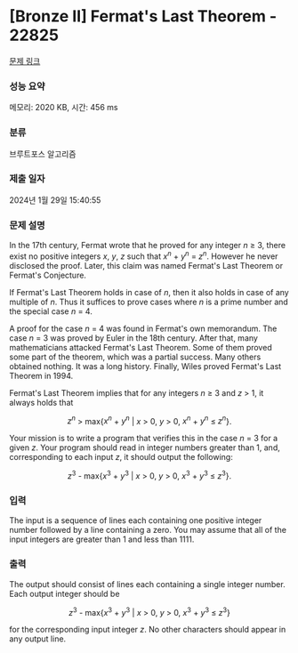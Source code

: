# [Bronze II] Fermat's Last Theorem - 22825 

[문제 링크](https://www.acmicpc.net/problem/22825) 

### 성능 요약

메모리: 2020 KB, 시간: 456 ms

### 분류

브루트포스 알고리즘

### 제출 일자

2024년 1월 29일 15:40:55

### 문제 설명

<p>In the 17th century, Fermat wrote that he proved for any integer <em>n</em> ≥ 3, there exist no positive integers <i>x</i>, <i>y</i>, <i>z</i> such that <em>x<sup>n</sup></em> + <em>y<sup>n</sup></em> = <em>z<sup>n</sup></em>. However he never disclosed the proof. Later, this claim was named Fermat's Last Theorem or Fermat's Conjecture.</p>

<p>If Fermat's Last Theorem holds in case of <i>n</i>, then it also holds in case of any multiple of <i>n</i>. Thus it suffices to prove cases where <i>n</i> is a prime number and the special case <i>n</i> = 4.</p>

<p>A proof for the case <i>n</i> = 4 was found in Fermat's own memorandum. The case <i>n</i> = 3 was proved by Euler in the 18th century. After that, many mathematicians attacked Fermat's Last Theorem. Some of them proved some part of the theorem, which was a partial success. Many others obtained nothing. It was a long history. Finally, Wiles proved Fermat's Last Theorem in 1994.</p>

<p>Fermat's Last Theorem implies that for any integers <em>n</em> ≥ 3 and <i>z</i> > 1, it always holds that</p>

<p style="text-align: center;"><em>z<sup>n</sup></em> > max{<em>x<sup>n</sup></em> + <em>y<sup>n</sup></em> | <em>x</em> > 0, <em>y</em> > 0, <em>x<sup>n</sup></em> + <em>y<sup>n</sup></em> ≤ <em>z<sup>n</sup></em>}.</p>

<p>Your mission is to write a program that verifies this in the case <i>n</i> = 3 for a given <i>z</i>. Your program should read in integer numbers greater than 1, and, corresponding to each input <i>z</i>, it should output the following:</p>

<p style="text-align: center;"><em>z</em><sup>3</sup> - max{<em>x</em><sup>3</sup> + <em>y</em><sup>3</sup> | <em>x</em> > 0, <em>y</em> > 0, <em>x</em><sup>3</sup> + <em>y</em><sup>3</sup> ≤ <em>z</em><sup>3</sup>}.</p>

### 입력 

 <p>The input is a sequence of lines each containing one positive integer number followed by a line containing a zero. You may assume that all of the input integers are greater than 1 and less than 1111.</p>

### 출력 

 <p>The output should consist of lines each containing a single integer number. Each output integer should be</p>

<p style="text-align: center;"><em>z</em><sup>3</sup> - max{<em>x</em><sup>3</sup> + <em>y</em><sup>3</sup> | <em>x</em> > 0, <em>y</em> > 0, <em>x</em><sup>3</sup> + <em>y</em><sup>3</sup> ≤ <em>z</em><sup>3</sup>}</p>

<p>for the corresponding input integer <i>z</i>. No other characters should appear in any output line.</p>

